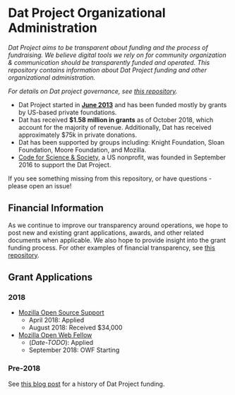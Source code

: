 # Dat Project Organizational Administration

*Dat Project aims to be transparent about funding and the process of fundraising. We believe digital tools we rely on for community organization & communication should be transparently funded and operated. This repository contains information about Dat Project funding and other organizational administration.*

*For details on Dat project governance, see [this repository](https://github.com/datproject/governance).*

* Dat Project started in **[June 2013](https://github.com/datproject/dat/tree/464679267049899eafa345125a0f2212f91be456)** and has been funded mostly by grants by US-based private foundations.
* Dat has received **$1.58 million in grants** as of October 2018, which account for the majority of revenue. Additionally, Dat has received approximately $75k in private donations.
* Dat has been supported by groups including: Knight Foundation, Sloan Foundation, Moore Foundation, and Mozilla.
* [Code for Science & Society](http://codeforscience.org/), a US nonprofit, was founded in September 2016 to support the Dat Project.

If you see something missing from this repository, or have questions - please open an issue!

## Financial Information

As we continue to improve our transparency around operations, we hope to post new and existing grant applications, awards, and other related documents when applicable. We also hope to provide insight into the grant funding process. For other examples of financial transparency, see [this repository](https://github.com/joehand/open-source-finances). 

## Grant Applications

### 2018

* [Mozilla Open Source Support](https://github.com/datproject/organization/tree/master/grants/2018-MOSS)
  * April 2018: Applied
  * August 2018: Received $34,000
* [Mozilla Open Web Fellow](https://github.com/datproject/organization/tree/master/grants/2018-MOWF)
  * (*Date-TODO*): Applied
  * September 2018: OWF Starting

### Pre-2018

See [this blog post](https://blog.datproject.org/2017/09/15/dat-funding-history/) for a history of Dat Project funding.

